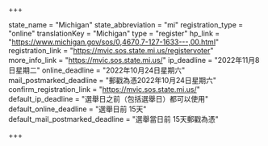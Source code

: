 +++

state_name = "Michigan"
state_abbreviation = "mi"
registration_type = "online"
translationKey = "Michigan"
type = "register"
hp_link = "https://www.michigan.gov/sos/0,4670,7-127-1633---,00.html"
registration_link = "https://mvic.sos.state.mi.us/registervoter"
more_info_link = "https://mvic.sos.state.mi.us/"
ip_deadline = "2022年11月8日星期二"
online_deadline = "2022年10月24日星期六"
mail_postmarked_deadline = "郵戳為憑2022年10月24日星期六"
confirm_registration_link = "https://mvic.sos.state.mi.us/"
default_ip_deadline = "選舉日之前（包括選舉日）都可以使用"
default_online_deadline = "選舉日前 15天"
default_mail_postmarked_deadline = "選舉當日前 15天郵戳為憑"

+++